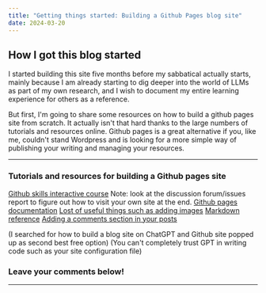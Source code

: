 ```yaml
---
title: "Getting things started: Building a Github Pages blog site"
date: 2024-03-20
---
```


## How I got this blog started

I started building this site five months before my sabbatical actually starts, mainly because I am already starting to dig deeper into the world of LLMs as part of my own research, and I wish to document my entire learning experience for others as a reference.

But first, I'm going to share some resources on how to build a github pages site from scratch. It actually isn't that hard thanks to the large numbers of tutorials and resources online. Github pages is a great alternative if you, like me, couldn't stand Wordpress and is looking for a more simple way of publishing your writing and managing your resources.

---

### Tutorials and resources for building a Github pages site

[Github skills interactive course](https://github.com/skills/github-pages)
Note: look at the discussion forum/issues report to figure out how to visit your own site at the end.
[Github pages documentation](https://docs.github.com/en/pages)
[Lost of useful things such as adding images](https://tomcam.github.io/least-github-pages/)
[Markdown reference](https://www.markdownguide.org/basic-syntax/#links)
[Adding a comments section in your posts](https://utteranc.es/)

(I searched for how to build a blog site on ChatGPT and Github site popped up as second best free option)
(You can't completely trust GPT in writing code such as your site configuration file)

### Leave your comments below! 

---

<script src="https://utteranc.es/client.js"
        repo="Zhongzhou/the-learning-plumber"
        issue-term="pathname"
        theme="boxy-light"
        crossorigin="anonymous"
        async>
</script>


